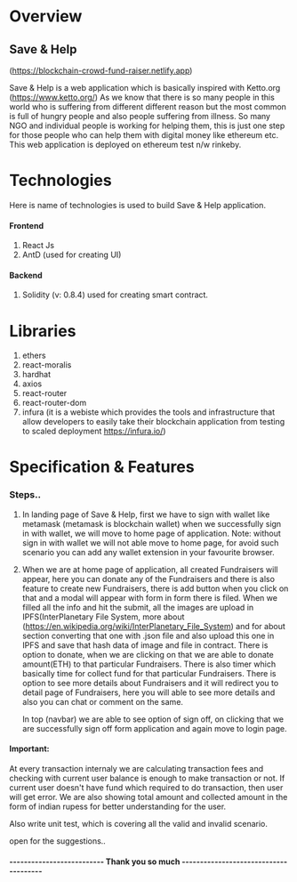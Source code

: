 
# Overview

## Save & Help
(https://blockchain-crowd-fund-raiser.netlify.app)

Save & Help is a web application which is basically inspired with Ketto.org (https://www.ketto.org/)
As we know that there is so many people in this world who is suffering from different different
reason but the most common is full of hungry people and also people suffering from illness. So many NGO and individual people 
is working for helping them, this is just one step for those people who can help them 
with digital money like ethereum etc. This web application is deployed on ethereum test n/w
rinkeby.

# Technologies
Here is name of technologies is used to build Save & Help application.

#### Frontend
1. React Js
2. AntD (used for creating UI)

#### Backend
1. Solidity (v: 0.8.4) used for creating smart contract.

# Libraries
1. ethers
2. react-moralis
3. hardhat
4. axios
5. react-router
6. react-router-dom
7. infura (it is a webiste which provides the tools and infrastructure that allow developers to easily take their blockchain application from testing to scaled deployment  https://infura.io/)

# Specification & Features

### Steps..

1. In landing page of Save & Help, first we have to sign with wallet like metamask (metamask is blockchain wallet)
   when we successfully sign in with wallet, we will move to home page of application.
   Note: without sign in with wallet we will not able move to home page, for avoid such scenario
   you can add any wallet extension in your favourite browser.

2. When we are at home page of application, all created Fundraisers will appear, here you can donate any of the Fundraisers and there is also feature to create new Fundraisers, there is add button when you click on that and a modal will appear with form
   in form there is filed. When we filled all the info and hit the submit, all the images are upload in IPFS(InterPlanetary File System, more about (https://en.wikipedia.org/wiki/InterPlanetary_File_System) and for about section converting that one with .json file and also upload this one in IPFS and save that hash data of image and file in contract.
   There is option to donate, when we are clicking on that we are able to donate amount(ETH) to that particular Fundraisers. There is also timer which basically time for collect fund for that particular Fundraisers.
   There is option to see more details about Fundraisers and it will redirect you to detail page of Fundraisers, here you will able to see more details and also you can chat or comment on the same.

   In top (navbar) we are able to see option of sign off, on clicking that we are successfully sign off form application and again move to login page.

#### Important:
 At every transaction internaly we are calculating transaction fees and checking with current user
 balance is enough to make transaction or not. If current user doesn't have fund which required to do transaction, then user will get error.
 We are also showing total amount and collected amount in the form of indian rupess for better understanding for the user.

Also write unit test, which is covering all the valid and invalid scenario.

open for the suggestions..
#### -------------------------- Thank you so much --------------------------------------






